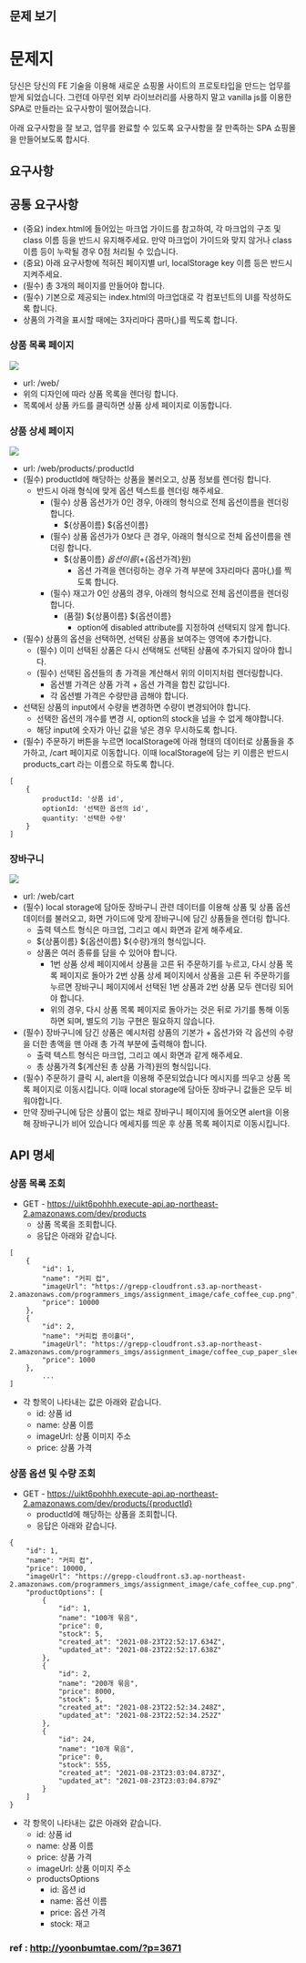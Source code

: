 ## 문제 보기

# 문제지

당신은 당신의 FE 기술을 이용해 새로운 쇼핑몰 사이트의 프로토타입을 만드는 업무를 받게 되었습니다. 그런데 아무런 외부 라이브러리를 사용하지 말고 vanilla js를 이용한 SPA로 만들라는 요구사항이 떨어졌습니다.

아래 요구사항을 잘 보고, 업무를 완료할 수 있도록 요구사항을 잘 만족하는 SPA 쇼핑몰을 만들어보도록 합시다.

## 요구사항

## 공통 요구사항

- (중요) index.html에 들어있는 마크업 가이드를 참고하여, 각 마크업의 구조 및 class 이름 등을 반드시 유지해주세요. 만약 마크업이 가이드와 맞지 않거나 class 이름 등이 누락될 경우 0점 처리될 수 있습니다.
- (중요) 아래 요구사항에 적혀진 페이지별 url, localStorage key 이름 등은 반드시 지켜주세요.
- (필수) 총 3개의 페이지를 만들어야 합니다.
- (필수) 기본으로 제공되는 index.html의 마크업대로 각 컴포넌트의 UI를 작성하도록 합니다.
- 상품의 가격을 표시할 때에는 3자리마다 콤마(,)를 찍도록 합니다.

### 상품 목록 페이지

<img src="./images/Untitled.png">

- url: /web/
- 위의 디자인에 따라 상품 목록을 렌더링 합니다.
- 목록에서 상품 카드를 클릭하면 상품 상세 페이지로 이동합니다.

### 상품 상세 페이지

<img src="./images/Untitled 1.png">

- url: /web/products/:productId
- (필수) productId에 해당하는 상품을 불러오고, 상품 정보를 렌더링 합니다.
  - 반드시 아래 형식에 맞게 옵션 텍스트를 렌더링 해주세요.
    - (필수) 상품 옵션가가 0인 경우, 아래의 형식으로 전체 옵션이름을 렌더링 합니다.
      - ${상품이름} ${옵션이름}
    - (필수) 상품 옵션가가 0보다 큰 경우, 아래의 형식으로 전체 옵션이름을 렌더링 합니다.
      - ${상품이름} ${옵션이름} (+${옵션가격}원)
        - 옵션 가격을 렌더링하는 경우 가격 부분에 3자리마다 콤마(,)를 찍도록 합니다.
    - (필수) 재고가 0인 상품의 경우, 아래의 형식으로 전체 옵션이름을 렌더링 합니다.
      - (품절) ${상품이름} ${옵션이름}
        - option에 disabled attribute를 지정하여 선택되지 않게 합니다.
- (필수) 상품의 옵션을 선택하면, 선택된 상품을 보여주는 영역에 추가합니다.
  - (필수) 이미 선택된 상품은 다시 선택해도 선택된 상품에 추가되지 않아야 합니다.
  - (필수) 선택된 옵션들의 총 가격을 계산해서 위의 이미지처럼 렌더링합니다.
    - 옵션별 가격은 상품 가격 + 옵션 가격을 합친 값입니다.
    - 각 옵션별 가격은 수량만큼 곱해야 합니다.
- 선택된 상품의 input에서 수량을 변경하면 수량이 변경되어야 합니다.
  - 선택한 옵션의 개수를 변경 시, option의 stock을 넘을 수 없게 해야합니다.
  - 해당 input에 숫자가 아닌 값을 넣은 경우 무시하도록 합니다.
- (필수) 주문하기 버튼을 누르면 localStorage에 아래 형태의 데이터로 상품들을 추가하고, /cart 페이지로 이동합니다. 이때 localStorage에 담는 키 이름은 반드시 products_cart 라는 이름으로 하도록 합니다.

```
[
	{
		productId: '상품 id',
		optionId: '선택한 옵션의 id',
		quantity: '선택한 수량'
	}
]
```

### 장바구니

<img src="./images/Untitled 2.png">

- url: /web/cart
- (필수) local storage에 담아둔 장바구니 관련 데이터를 이용해 상품 및 상품 옵션 데이터를 불러오고, 화면 가이드에 맞게 장바구니에 담긴 상품들을 렌더링 합니다.
  - 출력 텍스트 형식은 마크업, 그리고 예시 화면과 같게 해주세요.
  - ${상품이름} ${옵션이름} ${수량}개의 형식입니다.
  - 상품은 여러 종류를 담을 수 있어야 합니다.
    - 1번 상품 상세 페이지에서 상품을 고른 뒤 주문하기를 누르고, 다시 상품 목록 페이지로 돌아가 2번 상품 상세 페이지에서 상품을 고른 뒤 주문하기를 누르면 장바구니 페이지에서 선택된 1번 상품과 2번 상품 모두 렌더링 되어야 합니다.
    - 위의 경우, 다시 상품 목록 페이지로 돌아가는 것은 뒤로 가기를 통해 이동하면 되며, 별도의 기능 구현은 필요하지 않습니다.
- (필수) 장바구니에 담긴 상품은 예시처럼 상품의 기본가 + 옵션가와 각 옵션의 수량을 더한 총액을 맨 아래 총 가격 부분에 출력해야 합니다.
  - 출력 텍스트 형식은 마크업, 그리고 예시 화면과 같게 해주세요.
  - 총 상품가격 ${계산된 총 상품 가격}원의 형식입니다.
- (필수) 주문하기 클릭 시, alert을 이용해 주문되었습니다 메시지를 띄우고 상품 목록 페이지로 이동시킵니다. 이때 local storage에 담아둔 장바구니 값들은 모두 비워야합니다.
- 만약 장바구니에 담은 상품이 없는 채로 장바구니 페이지에 들어오면 alert을 이용해 장바구니가 비어 있습니다 메세지를 띄운 후 상품 목록 페이지로 이동시킵니다.

## API 명세

### 상품 목록 조회

- GET - https://uikt6pohhh.execute-api.ap-northeast-2.amazonaws.com/dev/products
  - 상품 목록을 조회합니다.
  - 응답은 아래와 같습니다.

```
[
	{
		"id": 1,
		"name": "커피 컵",
		"imageUrl": "https://grepp-cloudfront.s3.ap-northeast-2.amazonaws.com/programmers_imgs/assignment_image/cafe_coffee_cup.png",
		"price": 10000
	},
	{
		"id": 2,
		"name": "커피컵 종이홀더",
		"imageUrl": "https://grepp-cloudfront.s3.ap-northeast-2.amazonaws.com/programmers_imgs/assignment_image/coffee_cup_paper_sleeve.png",
		"price": 1000
	},
		...
]
```

- 각 항목이 나타내는 값은 아래와 같습니다.
  - id: 상품 id
  - name: 상품 이름
  - imageUrl: 상품 이미지 주소
  - price: 상품 가격

### 상품 옵션 및 수량 조회

- GET - https://uikt6pohhh.execute-api.ap-northeast-2.amazonaws.com/dev/products/{productId}
  - productId에 해당하는 상품을 조회합니다.
  - 응답은 아래와 같습니다.

```
{
	"id": 1,
	"name": "커피 컵",
	"price": 10000,
	"imageUrl": "https://grepp-cloudfront.s3.ap-northeast-2.amazonaws.com/programmers_imgs/assignment_image/cafe_coffee_cup.png",
	"productOptions": [
		{
			"id": 1,
			"name": "100개 묶음",
			"price": 0,
			"stock": 5,
			"created_at": "2021-08-23T22:52:17.634Z",
			"updated_at": "2021-08-23T22:52:17.638Z"
		},
		{
			"id": 2,
			"name": "200개 묶음",
			"price": 8000,
			"stock": 5,
			"created_at": "2021-08-23T22:52:34.248Z",
			"updated_at": "2021-08-23T22:52:34.252Z"
		},
		{
			"id": 24,
			"name": "10개 묶음",
			"price": 0,
			"stock": 555,
			"created_at": "2021-08-23T23:03:04.873Z",
			"updated_at": "2021-08-23T23:03:04.879Z"
		}
	]
}
```

- 각 항목이 나타내는 값은 아래와 같습니다.
  - id: 상품 id
  - name: 상품 이름
  - price: 상품 가격
  - imageUrl: 상품 이미지 주소
  - productsOptions
    - id: 옵션 id
    - name: 옵션 이름
    - price: 옵션 가격
    - stock: 재고

### ref : http://yoonbumtae.com/?p=3671

